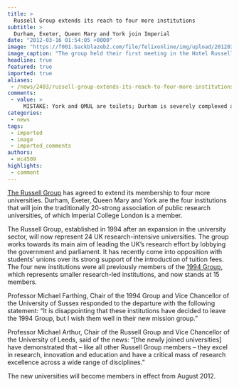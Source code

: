 ```yaml
---
title: >
  Russell Group extends its reach to four more institutions
subtitle: >
  Durham, Exeter, Queen Mary and York join Imperial
date: "2012-03-16 01:54:05 +0000"
image: "https://f001.backblazeb2.com/file/felixonline/img/upload/201203160158-felix-russell.jpg"
image_caption: "The group held their first meeting in the Hotel Russell in London"
headline: true
featured: true
imported: true
aliases:
 - /news/2403/russell-group-extends-its-reach-to-four-more-institutions-
comments:
 - value: >
     MISTAKE: York and QMUL are toilets; Durham is severely complexed about its academic inferiority and northern locale despite pretty buildings <br> <br>HOWEVER: Exeter is allowed because it's full of beautiful girls is close to the seaside and I hear everyone who has ever been there has had 3/4 years of great chat and sex. <br> <br>,QMUL is as much of an architectural toilet as Imperial!,Grow up, #1. We're lucky to go to a superb university, but the research produced by York - and even QMUL and Durham - is excellent. They're more than qualified for the Russell group. I was just suprised that they weren't already in it... <br>,Pity Exeter's Research record is so dismal... <br> <br>How did they think Exeter should join? The only possible rationale that I can guess is that Exeter finds itself oversubscribed for it's undergradautes courses (probably something to do with @chomping's remarks) and hence was included to assuage the AAb argument. <br> <br>Those posh gits in Exeter are just not Russell Group material,Many thanks for sharing this
categories:
 - news
tags:
 - imported
 - image
 - imported_comments
authors:
 - mc4509
highlights:
 - comment
---
```


[The Russell Group](http://www.russellgroup.ac.uk/) has agreed to extend its membership to four more universities. Durham, Exeter, Queen Mary and York are the four institutions that will join the traditionally 20-strong association of public research universities, of which Imperial College London is a member.

The Russell Group, established in 1994 after an expansion in the university sector, will now represent 24 UK research-intensive universities. The group works towards its main aim of leading the UK’s research effort by lobbying the government and parliament. It has recently come into opposition with students’ unions over its strong support of the introduction of tuition fees. The four new institutions were all previously members of the [1994 Group](http://www.1994group.ac.uk/), which represents smaller research-led institutions, and now stands at 15 members.

Professor Michael Farthing, Chair of the 1994 Group and Vice Chancellor of the University of Sussex responded to the departure with the following statement: “It is disappointing that these institutions have decided to leave the 1994 Group, but I wish them well in their new mission group.”

Professor Michael Arthur, Chair of the Russell Group and Vice Chancellor of the University of Leeds, said of the news: “[the newly joined universities] have demonstrated that – like all other Russell Group members – they excel in research, innovation and education and have a critical mass of research excellence across a wide range of disciplines.”

The new universities will become members in effect from August 2012.
